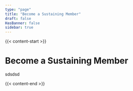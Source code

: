 ```yaml
---
type: "page"
title: "Become a Sustaining Member"
draft: false
HasBanner: false
sidebar: true
---
```


{{< content-start >}}

# Become a Sustaining Member
sdsdsd

{{< content-end >}}